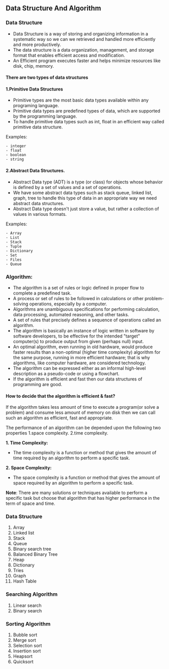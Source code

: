 ## Data Structure And Algorithm


### Data Structure
- Data Structure is a way of storing and organizing information
in a systematic way so we can we retrieved and handled more efficiently and more productively.
- The data structure is a data organization, management, and storage format that enables efficient access and modification.
- An Efficient program executes faster and helps minimize resources like disk, chip, memory.

#### There are two types of data structures

#### 1.Primitive Data Structures
- Primitive types are the most basic data types available within any programing language.
- Primitive data types are predefined types of data, which are supported by the programming language.
- To handle primitive data types such as int, float in an efficient way called primitive data structure.

Examples:
```
- integer
- float
- boolean
- string
```

#### 2.Abstract Data Structures.
- Abstract Data type (ADT) is a type (or class) for objects whose behavior is defined by a set of values and a set of operations.
- We have some abstract data types such as stack queue, linked list, graph, tree to handle this type of data in an appropriate way we need abstract data structures.
- Abstract Data type doesn't just store a value, but rather a collection of values in various formats.

Examples:
```
- Array
- List
- Stack
- Tuple
- Dictionary
- Set
- Files
- Queue
```


### Algorithm:
- The algorithm is a set of rules or logic defined in proper flow to complete a predefined task.
- A process or set of rules to be followed in calculations or other problem-solving operations, especially by a computer.
- Algorithms are unambiguous specifications for performing calculation, data processing, automated reasoning, and other tasks.
- A set of rules that precisely defines a sequence of operations called an algorithm.
- The algorithm is basically an instance of logic written in software by software developers, to be effective for the intended "target" computer(s) to produce output from given (perhaps null) input.
- An optimal algorithm, even running in old hardware, would produce faster results than a non-optimal (higher time complexity) algorithm for the same purpose, running in more efficient hardware; 
that is why algorithms, like computer hardware, are considered technology.
- The algorithm can be expressed either as an informal high-level description as a pseudo-code or using a flowchart. 
- If the algorithm is efficient and fast then our data structures of programming are good.




#### How to decide that the algorithm is efficient & fast?
If the algorithm takes less amount of time to execute a program(or solve a problem) and consume less amount of memory on disk then
we can call such an algorithm as efficient, fast and appropriate.

The performance of an algorithm can be depended upon the following two properties
1.space complexity.
2.time complexity.


**1. Time Complexity:**
- The time complexity is a function or method that gives the amount of time required by an algorithm to perform a specific task.

**2. Space Complexity:**
- The space complexity is a function or method that gives the amount of space required by an algorithm to perform a specific task.

**Note**: There are many solutions or techniques available to perform a specific task but choose that algorithm that has higher performance in the term of space and time.


### Data Structure

1. Array
2. Linked list
3. Stack
4. Queue
5. Binary search tree
6. Balanced Binary Tree
7. Heap
8. Dictionary
9. Tries
10. Graph
11. Hash Table


### Searching Algorithm

1. Linear search
2. Binary search


### Sorting Algorithm

1. Bubble sort
2. Merge sort
3. Selection sort
4. Insertion sort
5. Heapsort
6. Quicksort
